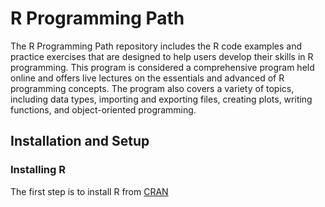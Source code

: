# R Programming Path 

The R Programming Path repository includes the R code examples and practice exercises that are designed to help users develop their skills in R programming. This program is considered a comprehensive program held online and offers live lectures on the essentials and advanced of R programming concepts. The program also covers a variety of topics, including data types, importing and exporting files, creating plots, writing functions, and object-oriented programming. 

## Installation and Setup

### Installing R 

The first step is to install R from [CRAN](https://cran.r-project.org/)
